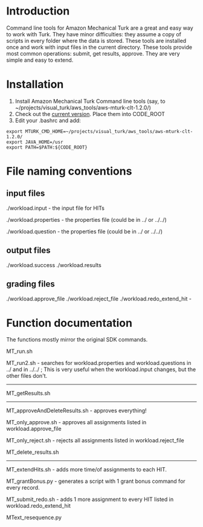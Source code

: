 # Introduction #

Command line tools for Amazon Mechanical Turk are a great and easy way to work with Turk. They have minor difficulties: they assume a copy of scripts in every folder where the data is stored. These tools are installed once and work with input files in the current directory. These tools provide most common operations: submit, get results, approve. They are very simple and easy to extend.

# Installation #

  1. Install Amazon Mechanical Turk Command line tools (say, to ~/projects/visual\_turk/aws\_tools/aws-mturk-clt-1.2.0/)
  1. Check out the [current version](http://code.google.com/p/cv-web-annotation-toolkit/source/browse/#svn/trunk/command_line_wrappers). Place them into CODE\_ROOT
  1. Edit your .bashrc and add:

```
export MTURK_CMD_HOME=~/projects/visual_turk/aws_tools/aws-mturk-clt-1.2.0/
export JAVA_HOME=/usr
export PATH=$PATH:${CODE_ROOT}
```



# File naming conventions #

## input files ##
./workload.input - the input file for HITs

./workload.properties - the properties file (could be in ../ or ../../)

./workload.question - the properties file (could be in ../ or ../../)

## output files ##
./workload.success
./workload.results

## grading files ##
./workload.approve\_file
./workload.reject\_file
./workload.redo\_extend\_hit -

# Function documentation #
The functions mostly mirror the original SDK commands.

MT\_run.sh

MT\_run2.sh - searches for workload.properties and workload.questions in ../ and in ../../ ; This is very useful when the workload.input changes, but the other files don't.


---


MT\_getResults.sh


---


MT\_approveAndDeleteResults.sh - approves everything!

MT\_only\_approve.sh - approves all assignments listed in workload.approve\_file

MT\_only\_reject.sh - rejects all assignments listed in workload.reject\_file

MT\_delete\_results.sh


---


MT\_extendHits.sh - adds more time/of assignments to each HIT.

MT\_grantBonus.py - generates a script with 1 grant bonus command for every record.

MT\_submit\_redo.sh - adds 1 more assignment to every HIT listed in workload.redo\_extend\_hit

MText\_resequence.py